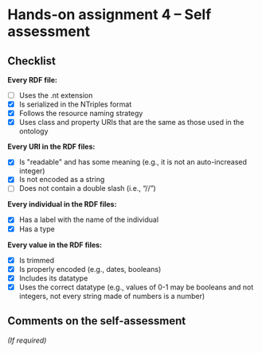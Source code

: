 # Hands-on assignment 4 – Self assessment

## Checklist

**Every RDF file:**

- [ ] Uses the .nt extension
- [X] Is serialized in the NTriples format
- [X] Follows the resource naming strategy
- [X] Uses class and property URIs that are the same as those used in the ontology

**Every URI in the RDF files:**

- [X] Is "readable" and has some meaning (e.g., it is not an auto-increased integer) 
- [X] Is not encoded as a string
- [ ] Does not contain a double slash (i.e., “//”)

**Every individual in the RDF files:**

- [X] Has a label with the name of the individual
- [X] Has a type

**Every value in the RDF files:**

- [X] Is trimmed
- [X] Is properly encoded (e.g., dates, booleans)
- [X] Includes its datatype
- [X] Uses the correct datatype (e.g., values of 0-1 may be booleans and not integers, not every string made of numbers is a number)

## Comments on the self-assessment
_(If required)_
